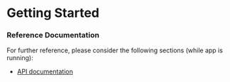 # Getting Started

### Reference Documentation
For further reference, please consider the following sections (while app is running):

* [API documentation](http://localhost:8080/swagger-ui-perfortmance-app.html)
